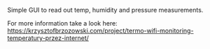 Simple GUI to read out temp, humidity and pressure measurements.

For more information take a look here: https://krzysztofbrzozowski.com/project/termo-wifi-monitoring-temperatury-przez-internet/
